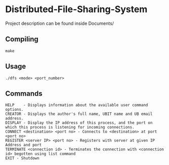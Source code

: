 Distributed-File-Sharing-System
======================
Project description can be found inside Documents/

Compiling
----------
```
make
```

Usage
--------
```
./dfs <mode> <port_number>
```

Commands
--------

    HELP    - Displays information about the available user command options.
    CREATOR - Displays the author's full name, UBIT name and UB email address.
    DISPLAY - Display the IP address of this process, and the port on which this process is listening for incoming connections.
    CONNECT <destination> <port no> - Connects to <destination> at port <port no>
    REGISTER <server IP> <port no> - Registers with server at given IP Address and port
    TERMINATE <connection id> - Terminates the connection with <connection id> begotten using list command
    EXIT - Shutdown
